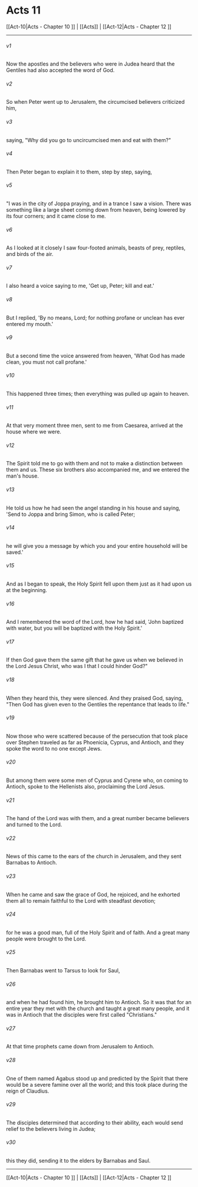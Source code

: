 # Acts 11

[[Act-10|Acts - Chapter 10 ]] | [[Acts]] | [[Act-12|Acts - Chapter 12 ]]
***

###### v1
Now the apostles and the believers who were in Judea heard that the Gentiles had also accepted the word of God.
###### v2
So when Peter went up to Jerusalem, the circumcised believers criticized him,
###### v3
saying, "Why did you go to uncircumcised men and eat with them?"
###### v4
Then Peter began to explain it to them, step by step, saying,
###### v5
"I was in the city of Joppa praying, and in a trance I saw a vision. There was something like a large sheet coming down from heaven, being lowered by its four corners; and it came close to me.
###### v6
As I looked at it closely I saw four-footed animals, beasts of prey, reptiles, and birds of the air.
###### v7
I also heard a voice saying to me, 'Get up, Peter; kill and eat.'
###### v8
But I replied, 'By no means, Lord; for nothing profane or unclean has ever entered my mouth.'
###### v9
But a second time the voice answered from heaven, 'What God has made clean, you must not call profane.'
###### v10
This happened three times; then everything was pulled up again to heaven.
###### v11
At that very moment three men, sent to me from Caesarea, arrived at the house where we were.
###### v12
The Spirit told me to go with them and not to make a distinction between them and us. These six brothers also accompanied me, and we entered the man's house.
###### v13
He told us how he had seen the angel standing in his house and saying, 'Send to Joppa and bring Simon, who is called Peter;
###### v14
he will give you a message by which you and your entire household will be saved.'
###### v15
And as I began to speak, the Holy Spirit fell upon them just as it had upon us at the beginning.
###### v16
And I remembered the word of the Lord, how he had said, 'John baptized with water, but you will be baptized with the Holy Spirit.'
###### v17
If then God gave them the same gift that he gave us when we believed in the Lord Jesus Christ, who was I that I could hinder God?"
###### v18
When they heard this, they were silenced. And they praised God, saying, "Then God has given even to the Gentiles the repentance that leads to life."
###### v19
Now those who were scattered because of the persecution that took place over Stephen traveled as far as Phoenicia, Cyprus, and Antioch, and they spoke the word to no one except Jews.
###### v20
But among them were some men of Cyprus and Cyrene who, on coming to Antioch, spoke to the Hellenists also, proclaiming the Lord Jesus.
###### v21
The hand of the Lord was with them, and a great number became believers and turned to the Lord.
###### v22
News of this came to the ears of the church in Jerusalem, and they sent Barnabas to Antioch.
###### v23
When he came and saw the grace of God, he rejoiced, and he exhorted them all to remain faithful to the Lord with steadfast devotion;
###### v24
for he was a good man, full of the Holy Spirit and of faith. And a great many people were brought to the Lord.
###### v25
Then Barnabas went to Tarsus to look for Saul,
###### v26
and when he had found him, he brought him to Antioch. So it was that for an entire year they met with the church and taught a great many people, and it was in Antioch that the disciples were first called "Christians."
###### v27
At that time prophets came down from Jerusalem to Antioch.
###### v28
One of them named Agabus stood up and predicted by the Spirit that there would be a severe famine over all the world; and this took place during the reign of Claudius.
###### v29
The disciples determined that according to their ability, each would send relief to the believers living in Judea;
###### v30
this they did, sending it to the elders by Barnabas and Saul.

***

[[Act-10|Acts - Chapter 10 ]] | [[Acts]] | [[Act-12|Acts - Chapter 12 ]]
